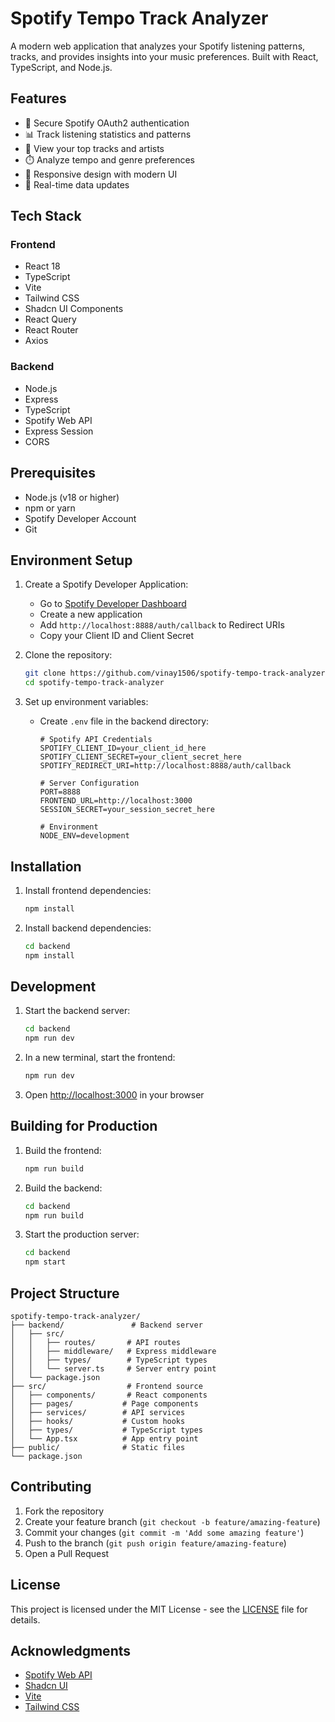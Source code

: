 # Spotify Tempo Track Analyzer

A modern web application that analyzes your Spotify listening patterns, tracks, and provides insights into your music preferences. Built with React, TypeScript, and Node.js.

## Features

- 🔐 Secure Spotify OAuth2 authentication
- 📊 Track listening statistics and patterns
- 🎵 View your top tracks and artists
- ⏱️ Analyze tempo and genre preferences
- 📱 Responsive design with modern UI
- 🔄 Real-time data updates

## Tech Stack

### Frontend
- React 18
- TypeScript
- Vite
- Tailwind CSS
- Shadcn UI Components
- React Query
- React Router
- Axios

### Backend
- Node.js
- Express
- TypeScript
- Spotify Web API
- Express Session
- CORS

## Prerequisites

- Node.js (v18 or higher)
- npm or yarn
- Spotify Developer Account
- Git

## Environment Setup

1. Create a Spotify Developer Application:
   - Go to [Spotify Developer Dashboard](https://developer.spotify.com/dashboard)
   - Create a new application
   - Add `http://localhost:8888/auth/callback` to Redirect URIs
   - Copy your Client ID and Client Secret

2. Clone the repository:
   ```bash
   git clone https://github.com/vinay1506/spotify-tempo-track-analyzer.git
   cd spotify-tempo-track-analyzer
   ```

3. Set up environment variables:
   - Create `.env` file in the backend directory:
     ```
     # Spotify API Credentials
     SPOTIFY_CLIENT_ID=your_client_id_here
     SPOTIFY_CLIENT_SECRET=your_client_secret_here
     SPOTIFY_REDIRECT_URI=http://localhost:8888/auth/callback

     # Server Configuration
     PORT=8888
     FRONTEND_URL=http://localhost:3000
     SESSION_SECRET=your_session_secret_here

     # Environment
     NODE_ENV=development
     ```

## Installation

1. Install frontend dependencies:
   ```bash
   npm install
   ```

2. Install backend dependencies:
   ```bash
   cd backend
   npm install
   ```

## Development

1. Start the backend server:
   ```bash
   cd backend
   npm run dev
   ```

2. In a new terminal, start the frontend:
   ```bash
   npm run dev
   ```

3. Open [http://localhost:3000](http://localhost:3000) in your browser

## Building for Production

1. Build the frontend:
   ```bash
   npm run build
   ```

2. Build the backend:
   ```bash
   cd backend
   npm run build
   ```

3. Start the production server:
   ```bash
   cd backend
   npm start
   ```

## Project Structure

```
spotify-tempo-track-analyzer/
├── backend/               # Backend server
│   ├── src/
│   │   ├── routes/       # API routes
│   │   ├── middleware/   # Express middleware
│   │   ├── types/        # TypeScript types
│   │   └── server.ts     # Server entry point
│   └── package.json
├── src/                  # Frontend source
│   ├── components/       # React components
│   ├── pages/           # Page components
│   ├── services/        # API services
│   ├── hooks/           # Custom hooks
│   ├── types/           # TypeScript types
│   └── App.tsx          # App entry point
├── public/              # Static files
└── package.json
```

## Contributing

1. Fork the repository
2. Create your feature branch (`git checkout -b feature/amazing-feature`)
3. Commit your changes (`git commit -m 'Add some amazing feature'`)
4. Push to the branch (`git push origin feature/amazing-feature`)
5. Open a Pull Request

## License

This project is licensed under the MIT License - see the [LICENSE](LICENSE) file for details.

## Acknowledgments

- [Spotify Web API](https://developer.spotify.com/documentation/web-api)
- [Shadcn UI](https://ui.shadcn.com)
- [Vite](https://vitejs.dev)
- [Tailwind CSS](https://tailwindcss.com)
